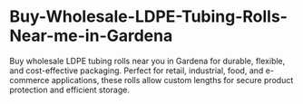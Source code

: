 # Buy-Wholesale-LDPE-Tubing-Rolls-Near-me-in-Gardena
Buy wholesale LDPE tubing rolls near you in Gardena for durable, flexible, and cost-effective packaging. Perfect for retail, industrial, food, and e-commerce applications, these rolls allow custom lengths for secure product protection and efficient storage.
